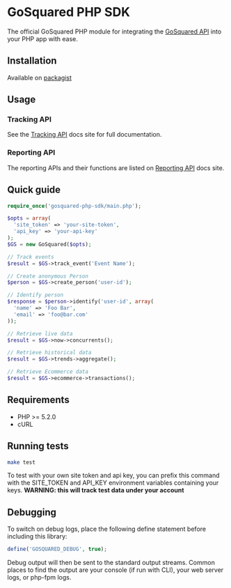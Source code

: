 # GoSquared PHP SDK

The official GoSquared PHP module for integrating the [GoSquared API][docs] into your PHP app with ease.

## Installation

Available on [packagist](https://packagist.org/packages/gosquared/php-sdk)

## Usage

### Tracking API

See the [Tracking API][tracking-docs] docs site for full documentation.

### Reporting API

The reporting APIs and their functions are listed on [Reporting API][reporting-docs] docs site.

## Quick guide
```php
require_once('gosquared-php-sdk/main.php');

$opts = array(
  'site_token' => 'your-site-token',
  'api_key' => 'your-api-key'
);
$GS = new GoSquared($opts);

// Track events
$result = $GS->track_event('Event Name');

// Create anonymous Person
$person = $GS->create_person('user-id');

// Identify person
$response = $person->identify('user-id', array(
  'name' => 'Foo Bar',
  'email' => 'foo@bar.com'
));

// Retrieve live data
$result = $GS->now->concurrents();

// Retrieve historical data
$result = $GS->trends->aggregate();

// Retrieve Ecommerce data
$result = $GS->ecommerce->transactions();
```

## Requirements
* PHP >= 5.2.0
* cURL

## Running tests
```bash
make test
```

To test with your own site token and api key, you can prefix this command with the SITE_TOKEN and API_KEY environment variables containing your keys. **WARNING: this will track test data under your account**

## Debugging
To switch on debug logs, place the following define statement before including this library:

```php
define('GOSQUARED_DEBUG', true);
```

Debug output will then be sent to the standard output streams. Common places to find the output are your console (if run with CLI), your web server logs, or php-fpm logs.

[tracking-docs]: https://gosquared.com/docs/tracking/api/
[reporting-docs]: https://www.gosquared.com/developer/api/
[docs]: https://gosquared.com/docs
